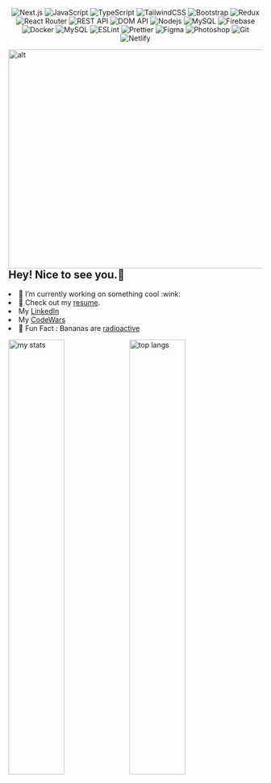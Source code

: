 <div align="center">
 
![Next.js](https://img.shields.io/badge/Next.js-%2335495e.svg?style=for-the-badge&logo=nextdotjs&logoColor=white)
![JavaScript](https://img.shields.io/badge/javascript-%23323330.svg?style=for-the-badge&logo=javascript&logoColor=%23F7DF1E)
![TypeScript](https://img.shields.io/badge/TypeScript-007ACC.svg?style=for-the-badge&logo=typescript&logoColor=white)
![TailwindCSS](https://img.shields.io/badge/TailwindCSS-38B2AC.svg?style=for-the-badge&logo=tailwindcss&logoColor=white)
![Bootstrap](https://img.shields.io/badge/Bootstrap-7952B3.svg?style=for-the-badge&logo=bootstrap&logoColor=white)
![Redux](https://img.shields.io/badge/Redux-593D88.svg?style=for-the-badge&logo=redux&logoColor=white)
![React Router](https://img.shields.io/badge/React%20Router-CA4245.svg?style=for-the-badge&logo=reactrouter&logoColor=white)
![REST API](https://img.shields.io/badge/REST%20API-000000.svg?style=for-the-badge)
![DOM API](https://img.shields.io/badge/DOM%20API-4A4A55.svg?style=for-the-badge)
![Nodejs](https://img.shields.io/badge/Nodejs-43853d?style=for-the-badge&logo=Node.js&logoColor=white)
![MySQL](https://img.shields.io/badge/MySQL-4479A1.svg?style=for-the-badge&logo=mysql&logoColor=white)
![Firebase](https://img.shields.io/badge/Firebase-FFCA28.svg?style=for-the-badge&logo=firebase&logoColor=black)
![Docker](https://img.shields.io/badge/Docker-2496ED.svg?style=for-the-badge&logo=docker&logoColor=white)
![MySQL](https://img.shields.io/badge/MySQL-4479A1.svg?style=for-the-badge&logo=mysql&logoColor=white)
![ESLint](https://img.shields.io/badge/ESLint-4B32C3.svg?style=for-the-badge&logo=eslint&logoColor=white)
![Prettier](https://img.shields.io/badge/Prettier-F7B93E.svg?style=for-the-badge&logo=prettier&logoColor=black)
![Figma](https://img.shields.io/badge/Figma-F24E1E.svg?style=for-the-badge&logo=figma&logoColor=white)
![Photoshop](https://img.shields.io/badge/Photoshop-31A8FF.svg?style=for-the-badge&logo=adobephotoshop&logoColor=000)
![Git](https://img.shields.io/badge/Git-%23000000.svg?style=for-the-badge&logo=git&logoColor=%23E34F26)
![Netlify](https://img.shields.io/badge/Netlify-00C7B7.svg?style=for-the-badge&logo=netlify&logoColor=white)

</div>


<img width="574" height="434" alt="alt" src="https://github.com/user-attachments/assets/60ae1127-5e65-435b-90ec-de431d9baf01" align="left" width="150" style="margin-right: 20px;" />
<p>
<h2> Hey! Nice to see you.👋 </h2>

 <li>🔭 I’m currently working on something cool :wink:</li>
 <li>📝 Check out my <a href="https://drive.google.com/file/d/1vwG84LjVnYXsycYQk9hXJlex9tuuQDcR/view">resume</a>.</li>
 <li> My <a href="https://www.linkedin.com/in/kvitdm/">LinkedIn</a> </li>
 <li> My <a href="https://www.codewars.com/users/Anti-RakPro">CodeWars</a> </li>
 <li>🎉 Fun Fact : Bananas are <a href="https://www.sciencefocus.com/science/how-many-bananas-would-i-need-to-eat-to-become-radioactive">radioactive</a> </li>
</p>

 <img alt="my stats" align="left" width="47%" src="https://github-readme-stats.vercel.app/api?username=Kvit-Dm&show_icons=true&theme=transparent" />
 <img alt="top langs" align="left" width="47%" src="https://github-readme-stats.vercel.app/api/top-langs/?username=Kvit-Dm&theme=transparent&layout=compact" />
